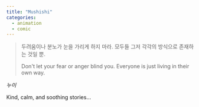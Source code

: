 ```yaml
---
title: "Mushishi"
categories:
  - animation
  - comic
---
```


> 두려움이나 분노가 눈을 가리게 하지 마라. 모두들 그저 각각의 방식으로 존재하는 것일 뿐.
> 
> Don't let your fear or anger blind you. Everyone is just living in their own way.

*누이*

Kind, calm, and soothing stories...
